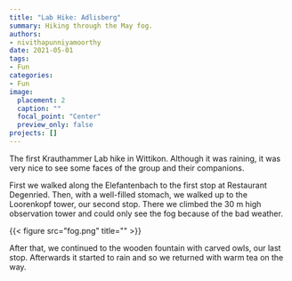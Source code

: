 ```yaml
---
title: "Lab Hike: Adlisberg"
summary: Hiking through the May fog. 
authors: 
- nivithapunniyamoorthy
date: 2021-05-01
tags: 
- Fun
categories:
- Fun
image:
  placement: 2
  caption: ""
  focal_point: "Center"
  preview_only: false
projects: []
---
```


The first Krauthammer Lab hike in Wittikon. Although it was raining, it was very nice to see some faces of the group and their companions. 

First we walked along the Elefantenbach to the first stop at Restaurant Degenried. Then, with a well-filled stomach, we walked up to the Loorenkopf tower, our second stop. There we climbed the 30 m high observation tower and could only see the fog because of the bad weather. 

{{< figure src="fog.png" title="" >}}

After that, we continued to the wooden fountain with carved owls, our last stop. Afterwards it started to rain and so we returned with warm tea on the way.
